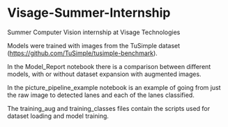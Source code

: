 # Visage-Summer-Internship
Summer Computer Vision internship at Visage Technologies

Models were trained with images from the TuSimple dataset (https://github.com/TuSimple/tusimple-benchmark).

In the Model_Report notebook there is a comparison between different models, with or without dataset expansion with augmented images.

In the picture_pipeline_example notebook is an example of going from just the raw image to detected lanes and each of the lanes classified.

The training_aug and training_classes files contain the scripts used for dataset loading and model training.
